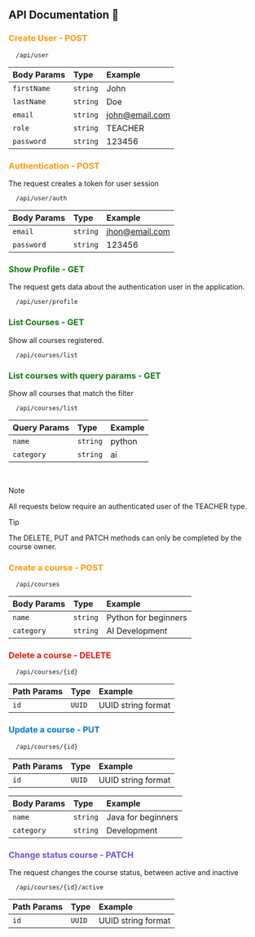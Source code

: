 
## API Documentation 🚀

<h3 style="color: #ff9904">Create User - POST</h3>

```
  /api/user
```

| Body Params | Type     | Example        |
|:------------|:---------|:---------------|
| `firstName` | `string` | John           |
| `lastName`  | `string` | Doe            |
| `email`     | `string` | john@email.com |
| `role`      | `string` | TEACHER        |
| `password`  | `string` | 123456         |

<h3 style="color: #ff9904">Authentication - POST</h3>
The request creates a token for user session

```
  /api/user/auth
```

| Body Params | Type     | Example        |
|:------------|:---------|:---------------|
| `email`     | `string` | jhon@email.com |
| `password`  | `string` | 123456         |


<h3 style="color: #107c10">Show Profile - GET</h3>
The request gets data about the authentication user in the application.

```
  /api/user/profile
```

<h3 style="color: #107c10">List Courses - GET</h3>
Show all courses registered.

```
  /api/courses/list
```

<h3 style="color: #107c10">List courses with query params - GET</h3>
Show all courses that match the filter

```
  /api/courses/list
```
| Query Params | Type     | Example |
|:-------------|:---------|:--------|
| `name`       | `string` | python  |
| `category`   | `string` | ai      |

<br>

> [!NOTE]
> All requests below require an authenticated user of the TEACHER type.

> [!TIP]
> The DELETE, PUT and PATCH methods can only be completed by the course owner.

<h3 style="color: #ff9904">Create a course - POST</h3>

```
  /api/courses
```
| Body Params | Type     | Example              |
|:------------|:---------|:---------------------|
| `name`      | `string` | Python for beginners |
| `category`  | `string` | AI Development       |

<h3 style="color: #e9190c">Delete a course - DELETE</h3>

```
  /api/courses/{id}
```
| Path Params | Type   | Example            |
|:------------|:-------|:-------------------|
| `id`        | `UUID` | UUID string format |


<h3 style="color: #007acc">Update a course - PUT</h3>

```
  /api/courses/{id}
```
| Path Params | Type   | Example            |
|:------------|:-------|:-------------------|
| `id`        | `UUID` | UUID string format |

| Body Params | Type     | Example            |
|:------------|:---------|:-------------------|
| `name`      | `string` | Java for beginners |
| `category`  | `string` | Development        |


<h3 style="color: #6e57d2">Change status course - PATCH</h3>
The request changes the course status, between active and inactive

```
  /api/courses/{id}/active
```
| Path Params | Type   | Example            |
|:------------|:-------|:-------------------|
| `id`        | `UUID` | UUID string format |
